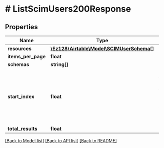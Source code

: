# # ListScimUsers200Response

## Properties

Name | Type | Description | Notes
------------ | ------------- | ------------- | -------------
**resources** | [**\Ez128\Airtable\Model\SCIMUserSchema[]**](SCIMUserSchema.md) |  |
**items_per_page** | **float** |  |
**schemas** | **string[]** |  |
**start_index** | **float** | Position of the first result from the full list of groups, starting from 1, defaults to 1. |
**total_results** | **float** |  |

[[Back to Model list]](../../README.md#models) [[Back to API list]](../../README.md#endpoints) [[Back to README]](../../README.md)
